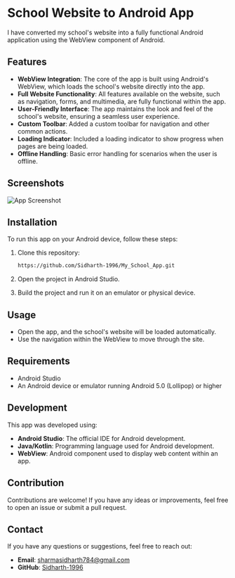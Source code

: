 # School Website to Android App

I have converted my school's website into a fully functional Android application using the WebView component of Android.

## Features

- **WebView Integration**: The core of the app is built using Android's WebView, which loads the school's website directly into the app.
- **Full Website Functionality**: All features available on the website, such as navigation, forms, and multimedia, are fully functional within the app.
- **User-Friendly Interface**: The app maintains the look and feel of the school's website, ensuring a seamless user experience.
- **Custom Toolbar**: Added a custom toolbar for navigation and other common actions.
- **Loading Indicator**: Included a loading indicator to show progress when pages are being loaded.
- **Offline Handling**: Basic error handling for scenarios when the user is offline.

## Screenshots

![App Screenshot](path-to-your-screenshot.png)

## Installation

To run this app on your Android device, follow these steps:

1. Clone this repository:
    ```bash
    https://github.com/Sidharth-1996/My_School_App.git
    ```

2. Open the project in Android Studio.

3. Build the project and run it on an emulator or physical device.

## Usage

- Open the app, and the school's website will be loaded automatically.
- Use the navigation within the WebView to move through the site.

## Requirements

- Android Studio
- An Android device or emulator running Android 5.0 (Lollipop) or higher

## Development

This app was developed using:

- **Android Studio**: The official IDE for Android development.
- **Java/Kotlin**: Programming language used for Android development.
- **WebView**: Android component used to display web content within an app.

## Contribution

Contributions are welcome! If you have any ideas or improvements, feel free to open an issue or submit a pull request.

## Contact

If you have any questions or suggestions, feel free to reach out:

- **Email**: sharmasidharth784@gmail.com
- **GitHub**: [Sidharth-1996](https://github.com/Sidharth-1996)
